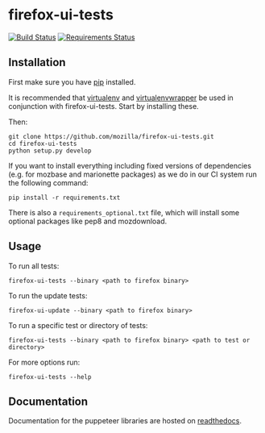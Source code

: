 firefox-ui-tests
================

[![Build Status](https://travis-ci.org/mozilla/firefox-ui-tests.svg?branch=mozilla-central)](https://travis-ci.org/mozilla/firefox-ui-tests)
[![Requirements Status](https://requires.io/github/mozilla/firefox-ui-tests/requirements.svg?branch=mozilla-central)](https://requires.io/github/mozilla/firefox-ui-tests/requirements/?branch=mozilla-central)

Installation
------------

First make sure you have [pip](http://pip.readthedocs.org/en/latest/installing.html) installed.

It is recommended that [virtualenv](http://virtualenv.readthedocs.org/en/latest/installation.html) and [virtualenvwrapper](http://virtualenvwrapper.readthedocs.org/en/latest/) be used in conjunction with firefox-ui-tests. Start by installing these.

Then:

    git clone https://github.com/mozilla/firefox-ui-tests.git
    cd firefox-ui-tests
    python setup.py develop

If you want to install everything including fixed versions of dependencies (e.g. for mozbase and marionette packages) as we do in our CI system run the following command:

    pip install -r requirements.txt

There is also a `requirements_optional.txt` file, which will install some optional packages like pep8 and mozdownload.

Usage
-----

To run all tests:

    firefox-ui-tests --binary <path to firefox binary>

To run the update tests:

    firefox-ui-update --binary <path to firefox binary>

To run a specific test or directory of tests:

    firefox-ui-tests --binary <path to firefox binary> <path to test or directory>

For more options run:

    firefox-ui-tests --help

Documentation
-------------

Documentation for the puppeteer libraries are hosted on [readthedocs](http://firefox-puppeteer.readthedocs.org/en/latest/).

